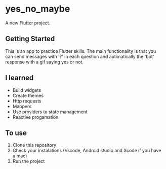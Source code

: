 # yes_no_maybe

A new Flutter project.

## Getting Started
This is an app to practice Flutter skills. The main functionality is that you can send messages with '?' in each question and autimatically the 'bot' response with a gif saying yes or not. 

## I learned

+ Build widgets
+ Create themes
+ Http requests
+ Mappers
+ Use providers to state management
+ Reactive progamation

## To use
1. Clone this repository
2. Check your instalations (Vscode, Android studio and Xcode if you have a mac)
3. Run the project